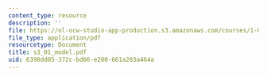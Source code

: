 ```yaml
---
content_type: resource
description: ''
file: https://ol-ocw-studio-app-production.s3.amazonaws.com/courses/1-051-structural-engineering-design-fall-2003/6390dd05372cbd66e200661a203a464a_s3_01_model.pdf
file_type: application/pdf
resourcetype: Document
title: s3_01_model.pdf
uid: 6390dd05-372c-bd66-e200-661a203a464a
---
```

